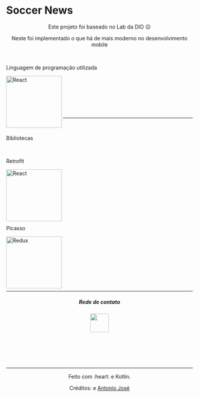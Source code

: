 # Soccer News

<div>
  <p align="center">Este projeto foi baseado no Lab da DIO 😉️</p>
  <p align="center">Neste foi implementado o que há de mais moderno no desenvolvimento mobile</p>
</div>


<div align="left" ><br>
  <p align="left"> Linguagem de programação utilizada</p>
  <img align="left" alt="React" height="140" width="150" src="https://cdn.jsdelivr.net/gh/devicons/devicon/icons/kotlin/kotlin-original-wordmark.svg">
</div><br>

<br><br><br><br>
<hr>

<div align="left" valign="top"><br>
  <p align="left"> Bibliotecas</p><br>
  <p align="left"> Retrofit</p>
  <img align="left" alt="React" height="140" width="150" src="https://img.icons8.com/cute-clipart/128/000000/internet-explorer.png"><br><br><br><br><br><br><br><br>
  <p align="left"> Picasso</p>
  <img align="left" alt="Redux" height="140" width="150" src="https://img.icons8.com/color/480/000000/picasa.png"><br><br>
  
</div><br>


<br><br><br><br>
<hr>
<div align="center">
 <h5 align="center">Rede de contato </h5>
  <a href="https://www.linkedin.com/in/antonio-jose-b1a926111/" 
 target="_blank"><img src="https://cdn.jsdelivr.net/gh/devicons/devicon/icons/linkedin/linkedin-original.svg" target="_blank" height="50"></a>
</div>

<div align="center">
  
  
<br><br><br><br>
<hr>  
</div>

<div align="center">
  <p>Feito com :heart: e Kotlin.</p>
  <p>Créditos: <a href="https://github.com/anuraghazra/github-readme-stats"></a> e <a href="https://github.com/rafaballerini">Antonio José</a></p>
</div>

